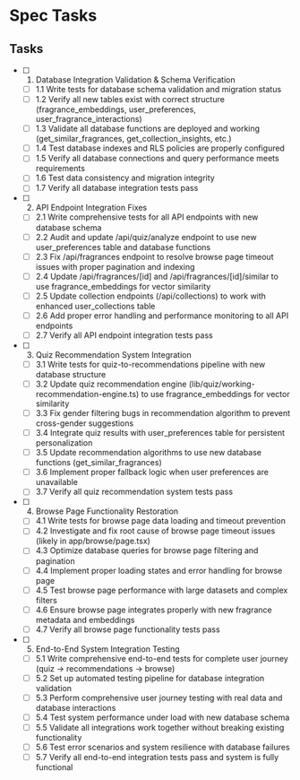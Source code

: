 # Spec Tasks

## Tasks

- [ ] 1. Database Integration Validation & Schema Verification
  - [ ] 1.1 Write tests for database schema validation and migration status
  - [ ] 1.2 Verify all new tables exist with correct structure (fragrance_embeddings, user_preferences, user_fragrance_interactions)
  - [ ] 1.3 Validate all database functions are deployed and working (get_similar_fragrances, get_collection_insights, etc.)
  - [ ] 1.4 Test database indexes and RLS policies are properly configured
  - [ ] 1.5 Verify all database connections and query performance meets requirements
  - [ ] 1.6 Test data consistency and migration integrity
  - [ ] 1.7 Verify all database integration tests pass

- [ ] 2. API Endpoint Integration Fixes
  - [ ] 2.1 Write comprehensive tests for all API endpoints with new database schema
  - [ ] 2.2 Audit and update /api/quiz/analyze endpoint to use new user_preferences table and database functions
  - [ ] 2.3 Fix /api/fragrances endpoint to resolve browse page timeout issues with proper pagination and indexing
  - [ ] 2.4 Update /api/fragrances/[id] and /api/fragrances/[id]/similar to use fragrance_embeddings for vector similarity
  - [ ] 2.5 Update collection endpoints (/api/collections) to work with enhanced user_collections table
  - [ ] 2.6 Add proper error handling and performance monitoring to all API endpoints
  - [ ] 2.7 Verify all API endpoint integration tests pass

- [ ] 3. Quiz Recommendation System Integration
  - [ ] 3.1 Write tests for quiz-to-recommendations pipeline with new database structure
  - [ ] 3.2 Update quiz recommendation engine (lib/quiz/working-recommendation-engine.ts) to use fragrance_embeddings for vector similarity
  - [ ] 3.3 Fix gender filtering bugs in recommendation algorithm to prevent cross-gender suggestions
  - [ ] 3.4 Integrate quiz results with user_preferences table for persistent personalization
  - [ ] 3.5 Update recommendation algorithms to use new database functions (get_similar_fragrances)
  - [ ] 3.6 Implement proper fallback logic when user preferences are unavailable
  - [ ] 3.7 Verify all quiz recommendation system tests pass

- [ ] 4. Browse Page Functionality Restoration
  - [ ] 4.1 Write tests for browse page data loading and timeout prevention
  - [ ] 4.2 Investigate and fix root cause of browse page timeout issues (likely in app/browse/page.tsx)
  - [ ] 4.3 Optimize database queries for browse page filtering and pagination
  - [ ] 4.4 Implement proper loading states and error handling for browse page
  - [ ] 4.5 Test browse page performance with large datasets and complex filters
  - [ ] 4.6 Ensure browse page integrates properly with new fragrance metadata and embeddings
  - [ ] 4.7 Verify all browse page functionality tests pass

- [ ] 5. End-to-End System Integration Testing
  - [ ] 5.1 Write comprehensive end-to-end tests for complete user journey (quiz → recommendations → browse)
  - [ ] 5.2 Set up automated testing pipeline for database integration validation
  - [ ] 5.3 Perform comprehensive user journey testing with real data and database interactions
  - [ ] 5.4 Test system performance under load with new database schema
  - [ ] 5.5 Validate all integrations work together without breaking existing functionality
  - [ ] 5.6 Test error scenarios and system resilience with database failures
  - [ ] 5.7 Verify all end-to-end integration tests pass and system is fully functional
